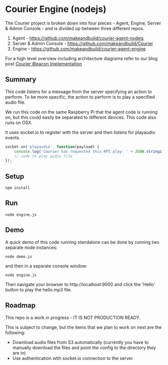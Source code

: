 # Courier Engine (nodejs)
The Courier project is broken down into four pieces - Agent, Engine, Server & Admin Console - and is divided up between three different repos.

1. Agent - https://github.com/makeandbuild/courier-agent-nodejs
2. Server & Admin Console - https://github.com/makeandbuild/Courier
3. Engine - https://github.com/makeandbuild/courier-agent-engine

For a high level overview including architecture diagrams refer to our blog post [Courier iBeacon Implementation](http://makeandbuild.com/blog/post/courier-ibeacon-implementation)

## Summary

This code listens for a message from the server specifying an action to perform.  To be more specific, the action to perform is to play a specified audio file.  

We run this code on the same Raspberry Pi that the agent code is running on, but this could easily be separated to different devices.  This code also runs on OSX.

It uses socket.io to register with the server and then listens for playaudio events. 

```javascript
socket.on('playaudio', function(payload) {
    console.log('Courier has requested this RPI play: ' + JSON.stringify(payload));
    // code to play audio file
});
```

## Setup

```
npm install
```

## Run
```
node engine.js
```

## Demo
A quick demo of this code running standalone can be done by running two separate node instances:
```
node demo.js
```
and then in a separate console window:
```
node engine.js
```
Then navigate your browser to http://localhost:9000 and click the 'Hello' button to play the hello.mp3 file.

## Roadmap
This repo is a work in progress - IT IS NOT PRODUCTION READY. 

This is subject to change, but the items that we plan to work on next are the following:

- Download audio files from S3 automatically (currently you have to manually download the files and point the config to the directory they are in)
- Use authentication wtih socket.io connection to the server
